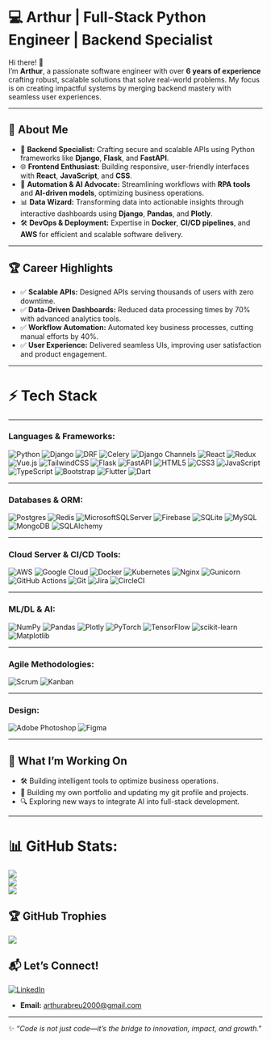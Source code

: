 # 💻 Arthur | Full-Stack Python Engineer | Backend Specialist

Hi there! 👋  
I’m **Arthur**, a passionate software engineer with over **6 years of experience** crafting robust, scalable solutions that solve real-world problems. My focus is on creating impactful systems by merging backend mastery with seamless user experiences.

---

## 🚀 About Me

- 🔧 **Backend Specialist:** Crafting secure and scalable APIs using Python frameworks like **Django**, **Flask**, and **FastAPI**.  
- 🌐 **Frontend Enthusiast:** Building responsive, user-friendly interfaces with **React**, **JavaScript**, and **CSS**.  
- 🤖 **Automation & AI Advocate:** Streamlining workflows with **RPA tools** and **AI-driven models**, optimizing business operations.  
- 📊 **Data Wizard:** Transforming data into actionable insights through interactive dashboards using **Django**, **Pandas**, and **Plotly**.  
- 🛠️ **DevOps & Deployment:** Expertise in **Docker**, **CI/CD pipelines**, and **AWS** for efficient and scalable software delivery.  

---

## 🏆 Career Highlights

- ✅ **Scalable APIs:** Designed APIs serving thousands of users with zero downtime.  
- ✅ **Data-Driven Dashboards:** Reduced data processing times by 70% with advanced analytics tools.  
- ✅ **Workflow Automation:** Automated key business processes, cutting manual efforts by 40%.  
- ✅ **User Experience:** Delivered seamless UIs, improving user satisfaction and product engagement.  

---

# ⚡ Tech Stack

---

### **Languages & Frameworks:**

![Python](https://img.shields.io/badge/python-3670A0?style=for-the-badge&logo=python&logoColor=ffdd54) 
![Django](https://img.shields.io/badge/django-%23092E20.svg?style=for-the-badge&logo=django&logoColor=white) 
![DRF](https://img.shields.io/badge/Django%20Rest%20Framework-%23FF1709.svg?style=for-the-badge&logo=django&logoColor=white) 
![Celery](https://img.shields.io/badge/Celery-%2300C7B7.svg?style=for-the-badge&logo=celery&logoColor=white) 
![Django Channels](https://img.shields.io/badge/Django%20Channels-%23092E20.svg?style=for-the-badge&logo=django&logoColor=white) 
![React](https://img.shields.io/badge/react-%2320232a.svg?style=for-the-badge&logo=react&logoColor=%2361DAFB) 
![Redux](https://img.shields.io/badge/redux-%23593d88.svg?style=for-the-badge&logo=redux&logoColor=white) 
![Vue.js](https://img.shields.io/badge/vue.js-%2335495e.svg?style=for-the-badge&logo=vuedotjs&logoColor=%234FC08D) 
![TailwindCSS](https://img.shields.io/badge/tailwindcss-%2338B2AC.svg?style=for-the-badge&logo=tailwind-css&logoColor=white) 
![Flask](https://img.shields.io/badge/flask-%23000.svg?style=for-the-badge&logo=flask&logoColor=white) 
![FastAPI](https://img.shields.io/badge/FastAPI-005571?style=for-the-badge&logo=fastapi) 
![HTML5](https://img.shields.io/badge/html5-%23E34F26.svg?style=for-the-badge&logo=html5&logoColor=white) 
![CSS3](https://img.shields.io/badge/css3-%231572B6.svg?style=for-the-badge&logo=css3&logoColor=white) 
![JavaScript](https://img.shields.io/badge/javascript-%23323330.svg?style=for-the-badge&logo=javascript&logoColor=%23F7DF1E) 
![TypeScript](https://img.shields.io/badge/typescript-%23007ACC.svg?style=for-the-badge&logo=typescript&logoColor=white) 
![Bootstrap](https://img.shields.io/badge/bootstrap-%238511FA.svg?style=for-the-badge&logo=bootstrap&logoColor=white) 
![Flutter](https://img.shields.io/badge/Flutter-%2302569B.svg?style=for-the-badge&logo=Flutter&logoColor=white) 
![Dart](https://img.shields.io/badge/dart-%230175C2.svg?style=for-the-badge&logo=dart&logoColor=white)

---

### **Databases & ORM:**

![Postgres](https://img.shields.io/badge/postgres-%23316192.svg?style=for-the-badge&logo=postgresql&logoColor=white) 
![Redis](https://img.shields.io/badge/redis-%23DD0031.svg?style=for-the-badge&logo=redis&logoColor=white) 
![MicrosoftSQLServer](https://img.shields.io/badge/Microsoft%20SQL%20Server-CC2927?style=for-the-badge&logo=microsoft%20sql%20server&logoColor=white) 
![Firebase](https://img.shields.io/badge/firebase-%23039BE5.svg?style=for-the-badge&logo=firebase) 
![SQLite](https://img.shields.io/badge/sqlite-%2307405e.svg?style=for-the-badge&logo=sqlite&logoColor=white) 
![MySQL](https://img.shields.io/badge/mysql-4479A1.svg?style=for-the-badge&logo=mysql&logoColor=white) 
![MongoDB](https://img.shields.io/badge/MongoDB-%234ea94b.svg?style=for-the-badge&logo=mongodb&logoColor=white) 
![SQLAlchemy](https://img.shields.io/badge/sqlalchemy-%23F3620B.svg?style=for-the-badge&logo=sqlalchemy&logoColor=white)

---

### **Cloud Server & CI/CD Tools:**

![AWS](https://img.shields.io/badge/AWS-%23FF9900.svg?style=for-the-badge&logo=amazon-aws&logoColor=white) 
![Google Cloud](https://img.shields.io/badge/GoogleCloud-%234285F4.svg?style=for-the-badge&logo=google-cloud&logoColor=white) 
![Docker](https://img.shields.io/badge/docker-%230db7ed.svg?style=for-the-badge&logo=docker&logoColor=white)
![Kubernetes](https://img.shields.io/badge/kubernetes-%23326ce5.svg?style=for-the-badge&logo=kubernetes&logoColor=white) 
![Nginx](https://img.shields.io/badge/nginx-%23009639.svg?style=for-the-badge&logo=nginx&logoColor=white) 
![Gunicorn](https://img.shields.io/badge/gunicorn-%298729.svg?style=for-the-badge&logo=gunicorn&logoColor=white) 
![GitHub Actions](https://img.shields.io/badge/github%20actions-%232671E5.svg?style=for-the-badge&logo=githubactions&logoColor=white) 
![Git](https://img.shields.io/badge/git-%23F05033.svg?style=for-the-badge&logo=git&logoColor=white) 
![Jira](https://img.shields.io/badge/jira-%230A0FFF.svg?style=for-the-badge&logo=jira&logoColor=white) 
![CircleCI](https://img.shields.io/badge/circleci-%23161616.svg?style=for-the-badge&logo=circleci&logoColor=white)

---

### **ML/DL & AI:**

![NumPy](https://img.shields.io/badge/numpy-%23013243.svg?style=for-the-badge&logo=numpy&logoColor=white) 
![Pandas](https://img.shields.io/badge/pandas-%23150458.svg?style=for-the-badge&logo=pandas&logoColor=white) 
![Plotly](https://img.shields.io/badge/Plotly-%233F4F75.svg?style=for-the-badge&logo=plotly&logoColor=white) 
![PyTorch](https://img.shields.io/badge/PyTorch-%23EE4C2C.svg?style=for-the-badge&logo=PyTorch&logoColor=white) 
![TensorFlow](https://img.shields.io/badge/TensorFlow-%23FF6F00.svg?style=for-the-badge&logo=TensorFlow&logoColor=white) 
![scikit-learn](https://img.shields.io/badge/scikit--learn-%23F7931E.svg?style=for-the-badge&logo=scikit-learn&logoColor=white) 
![Matplotlib](https://img.shields.io/badge/Matplotlib-%23ffffff.svg?style=for-the-badge&logo=Matplotlib&logoColor=black) 

---

### **Agile Methodologies:**
![Scrum](https://img.shields.io/badge/Scrum-%230C55A5.svg?style=for-the-badge&logo=scrumalliance&logoColor=white) 
![Kanban](https://img.shields.io/badge/Kanban-%231572B6.svg?style=for-the-badge&logo=kanban&logoColor=white) 

---

### **Design:**

![Adobe Photoshop](https://img.shields.io/badge/adobe%20photoshop-%2331A8FF.svg?style=for-the-badge&logo=adobe%20photoshop&logoColor=white) 
![Figma](https://img.shields.io/badge/figma-%23F24E1E.svg?style=for-the-badge&logo=figma&logoColor=white)

---
          
## 🌱 What I’m Working On

- 🛠️ Building intelligent tools to optimize business operations.
- 🦾 Building my own portfolio and updating my git profile and projects.
- 🔍 Exploring new ways to integrate AI into full-stack development.  

---

# 📊 GitHub Stats:
![](https://github-readme-stats.vercel.app/api?username=arthurabreu2&theme=react&hide_border=false&include_all_commits=true&count_private=true)<br/>
![](https://github-readme-streak-stats.herokuapp.com/?user=arthurabreu2&theme=react&hide_border=false)<br/>
![](https://github-readme-stats.vercel.app/api/top-langs/?username=arthurabreu2&theme=react&hide_border=false&include_all_commits=true&count_private=true&layout=compact)

## 🏆 GitHub Trophies
![](https://github-profile-trophy.vercel.app/?username=arthurabreu2&theme=radical&no-frame=false&no-bg=false&margin-w=4)

## 📬 Let’s Connect!

[![LinkedIn](https://img.shields.io/badge/LinkedIn-%230077B5.svg?logo=linkedin&logoColor=white)](https://linkedin.com/in/arthur-abreu) 
- **Email:** [arthurabreu2000@gmail.com](mailto:arthurabreu2000@gmail.com)

---

✨ _“Code is not just code—it’s the bridge to innovation, impact, and growth."_  
